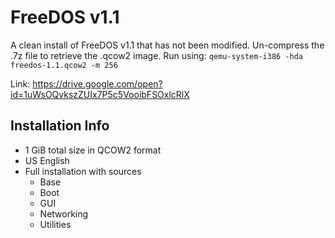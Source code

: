 # FreeDOS v1.1
A clean install of FreeDOS v1.1 that has not been modified. Un-compress the .7z file to retrieve the .qcow2 image. Run using: `qemu-system-i386 -hda freedos-1.1.qcow2 -m 256`

Link: https://drive.google.com/open?id=1uWsOQvkszZUIx7P5c5VooibFSOxlcRlX

## Installation Info
- 1 GiB total size in QCOW2 format
- US English
- Full installation with sources
  - Base
  - Boot
  - GUI
  - Networking
  - Utilities

